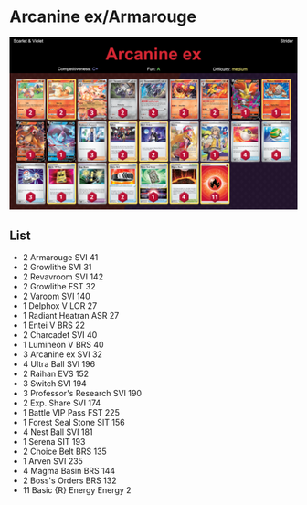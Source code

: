# Arcanine ex/Armarouge

![decklist](../../!Images/Standard/4BST-SVI/Arcanine%20ex.png)

## List
* 2 Armarouge SVI 41
* 2 Growlithe SVI 31
* 2 Revavroom SVI 142
* 2 Growlithe FST 32
* 2 Varoom SVI 140
* 1 Delphox V LOR 27
* 1 Radiant Heatran ASR 27
* 1 Entei V BRS 22
* 2 Charcadet SVI 40
* 1 Lumineon V BRS 40
* 3 Arcanine ex SVI 32
* 4 Ultra Ball SVI 196
* 2 Raihan EVS 152
* 3 Switch SVI 194
* 3 Professor's Research SVI 190
* 2 Exp. Share SVI 174
* 1 Battle VIP Pass FST 225
* 1 Forest Seal Stone SIT 156
* 4 Nest Ball SVI 181
* 1 Serena SIT 193
* 2 Choice Belt BRS 135
* 1 Arven SVI 235
* 4 Magma Basin BRS 144
* 2 Boss's Orders BRS 132
* 11 Basic {R} Energy Energy 2
